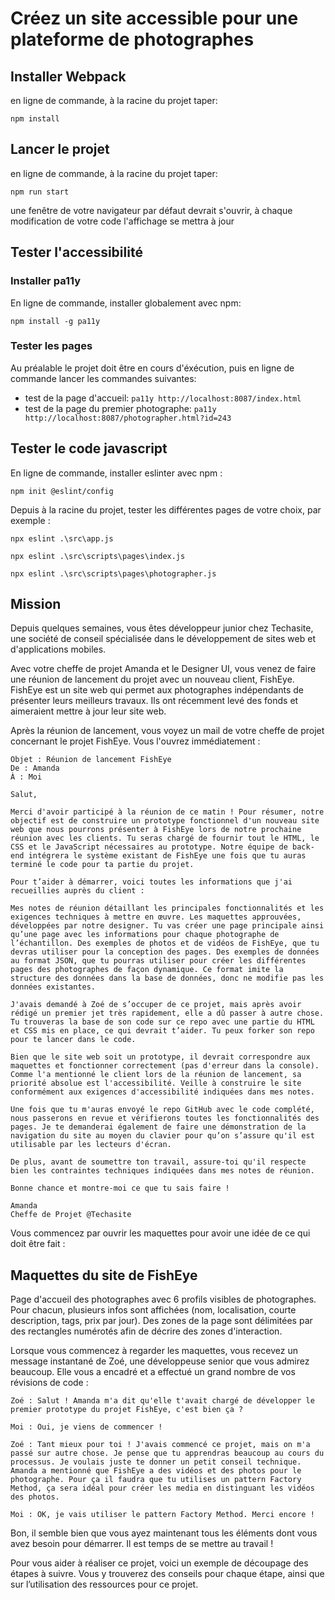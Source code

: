 # Créez un site accessible pour une plateforme de photographes


## Installer Webpack

en ligne de commande, à la racine du projet taper:

`npm install`

## Lancer le projet

en ligne de commande, à la racine du projet taper:

`npm run start`

une fenêtre de votre navigateur par défaut devrait s'ouvrir, à chaque modification de votre code l'affichage se mettra à jour

## Tester l'accessibilité

### Installer pa11y

En ligne de commande, installer globalement avec npm:

`npm install -g pa11y`

### Tester les pages

Au préalable le projet doit être en cours d'éxécution, puis en ligne de commande lancer les commandes suivantes:
- test de la page d'accueil: `pa11y http://localhost:8087/index.html` 
- test de la page du premier photographe: `pa11y http://localhost:8087/photographer.html?id=243`

## Tester le code javascript

En ligne de commande, installer eslinter avec npm :

`npm init @eslint/config`

Depuis à la racine du projet, tester les différentes pages de votre choix, par exemple :

`npx eslint .\src\app.js`

`npx eslint .\src\scripts\pages\index.js`

`npx eslint .\src\scripts\pages\photographer.js`

## Mission

Depuis quelques semaines, vous êtes développeur junior chez Techasite, une société de conseil spécialisée dans le développement de sites web et d'applications mobiles.

Avec votre cheffe de projet Amanda et le Designer UI, vous venez de faire une réunion de lancement du projet avec un nouveau client, FishEye. FishEye est un site web qui permet aux photographes indépendants de présenter leurs meilleurs travaux. Ils ont récemment levé des fonds et aimeraient mettre à jour leur site web. 

Après la réunion de lancement, vous voyez un mail de votre cheffe de projet concernant le projet FishEye. Vous l'ouvrez immédiatement :

    Objet : Réunion de lancement FishEye
    De : Amanda
    À : Moi

    Salut, 

    Merci d'avoir participé à la réunion de ce matin ! Pour résumer, notre objectif est de construire un prototype fonctionnel d'un nouveau site web que nous pourrons présenter à FishEye lors de notre prochaine réunion avec les clients. Tu seras chargé de fournir tout le HTML, le CSS et le JavaScript nécessaires au prototype. Notre équipe de back-end intégrera le système existant de FishEye une fois que tu auras terminé le code pour ta partie du projet.

    Pour t’aider à démarrer, voici toutes les informations que j'ai recueillies auprès du client :

    Mes notes de réunion détaillant les principales fonctionnalités et les exigences techniques à mettre en œuvre. Les maquettes approuvées, développées par notre designer. Tu vas créer une page principale ainsi qu’une page avec les informations pour chaque photographe de l’échantillon. Des exemples de photos et de vidéos de FishEye, que tu devras utiliser pour la conception des pages. Des exemples de données au format JSON, que tu pourras utiliser pour créer les différentes pages des photographes de façon dynamique. Ce format imite la structure des données dans la base de données, donc ne modifie pas les données existantes. 

    J'avais demandé à Zoé de s’occuper de ce projet, mais après avoir rédigé un premier jet très rapidement, elle a dû passer à autre chose. Tu trouveras la base de son code sur ce repo avec une partie du HTML et CSS mis en place, ce qui devrait t’aider. Tu peux forker son repo pour te lancer dans le code.

    Bien que le site web soit un prototype, il devrait correspondre aux maquettes et fonctionner correctement (pas d'erreur dans la console). Comme l'a mentionné le client lors de la réunion de lancement, sa priorité absolue est l'accessibilité. Veille à construire le site conformément aux exigences d'accessibilité indiquées dans mes notes.

    Une fois que tu m'auras envoyé le repo GitHub avec le code complété, nous passerons en revue et vérifierons toutes les fonctionnalités des pages. Je te demanderai également de faire une démonstration de la navigation du site au moyen du clavier pour qu’on s’assure qu'il est utilisable par les lecteurs d'écran.  

    De plus, avant de soumettre ton travail, assure-toi qu'il respecte bien les contraintes techniques indiquées dans mes notes de réunion.

    Bonne chance et montre-moi ce que tu sais faire !

    Amanda
    Cheffe de Projet @Techasite

Vous commencez par ouvrir les maquettes pour avoir une idée de ce qui doit être fait : 

## Maquettes du site de FishEye
Page d'accueil des photographes avec 6 profils visibles de photographes. Pour chacun, plusieurs infos sont affichées (nom, localisation, courte description, tags, prix par jour). Des zones de la page sont délimitées par des rectangles numérotés afin de décrire des zones d'interaction.

Lorsque vous commencez à regarder les maquettes, vous recevez un message instantané de Zoé, une développeuse senior que vous admirez beaucoup. Elle vous a encadré et a effectué un grand nombre de vos révisions de code :

    Zoé : Salut ! Amanda m'a dit qu'elle t'avait chargé de développer le premier prototype du projet FishEye, c'est bien ça ?

    Moi : Oui, je viens de commencer !

    Zoé : Tant mieux pour toi ! J'avais commencé ce projet, mais on m'a passé sur autre chose. Je pense que tu apprendras beaucoup au cours du processus. Je voulais juste te donner un petit conseil technique. Amanda a mentionné que FishEye a des vidéos et des photos pour le photographe. Pour ça il faudra que tu utilises un pattern Factory Method, ça sera idéal pour créer les media en distinguant les vidéos des photos.

    Moi : OK, je vais utiliser le pattern Factory Method. Merci encore !

Bon, il semble bien que vous ayez maintenant tous les éléments dont vous avez besoin pour démarrer.  Il est temps de se mettre au travail !

Pour vous aider à réaliser ce projet, voici un exemple de découpage des étapes à suivre. Vous y trouverez des conseils pour chaque étape, ainsi que sur l’utilisation des ressources pour ce projet.
